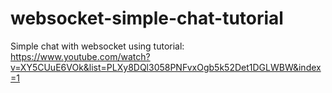 # websocket-simple-chat-tutorial
 Simple chat with websocket using tutorial: https://www.youtube.com/watch?v=XY5CUuE6VOk&list=PLXy8DQl3058PNFvxOgb5k52Det1DGLWBW&index=1
